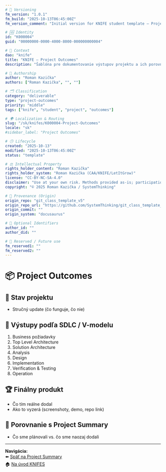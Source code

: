 ```yaml
---
# 🧩 Versioning
fm_version: "1.0.1"
fm_build: "2025-10-13T06:45:00Z"
fm_version_comment: "Initial version for KNIFE student template – Project Outcomes"

# 🆔 Identity
id: "K000004"
guid: "00000000-0000-4000-8000-000000000004"

# 🧭 Context
dao: "knife"
title: "KNIFE – Project Outcomes"
description: "Šablóna pre dokumentovanie výstupov projektu a ich porovnanie s pôvodnými plánmi."

# 👥 Authorship
author: "Roman Kazička"
authors: ["Roman Kazička", "", ""]

# 🗂 Classification
category: "deliverable"
type: "project-outcomes"
priority: "middle"
tags: ["knife", "student", "project", "outcomes"]

# 🌍 Localization & Routing
slug: "/sk/knifes/K000004-Project-Outcomes"
locale: "sk"
#sidebar_label: "Project Outcomes"

# 🕒 Lifecycle
created: "2025-10-13"
modified: "2025-10-13T06:45:00Z"
status: "template"

# ⚖️ Intellectual Property
rights_holder_content: "Roman Kazička"
rights_holder_system: "Roman Kazička (CAA/KNIFE/LetItGrow)"
license: "CC-BY-NC-SA-4.0"
disclaimer: "Use at your own risk. Methods provided as-is; participation is voluntary and context-aware."
copyright: "© 2025 Roman Kazička / SystemThinking"

# 🔗 Provenance (Origin)
origin_repo: "git_class_template_v5"
origin_repo_url: "https://github.com/SystemThinking/git_class_template_v5"
origin_commit: ""
origin_system: "docusaurus"

# 🪪 Optional Identifiers
author_id: ""
author_did: ""

# 🧱 Reserved / Future use
fm_reserved1: ""
fm_reserved2: ""
---
```


# 📦 Project Outcomes

## 🔖 Stav projektu
- Stručný update (čo funguje, čo nie)

## 🧩 Výstupy podľa SDLC / V-modelu
1. Business požiadavky  
2. Top Level Architecture  
3. Solution Architecture  
4. Analysis  
5. Design  
6. Implementation  
7. Verification & Testing  
8. Operation  

## 🏆 Finálny produkt
- Čo tím reálne dodal  
- Ako to vyzerá (screenshoty, demo, repo link)

## 🧭 Porovnanie s Project Summary
- Čo sme plánovali vs. čo sme naozaj dodali

---

**Navigácia:**  
⬅️ [Späť na Project Summary](../K000003-Project-Summary/index.md)  
🏠 [Na úvod KNIFES](../index.md)